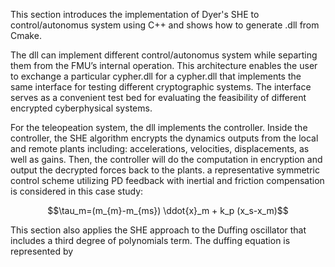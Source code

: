 This section introduces the implementation of Dyer's SHE to control/autonomus system using C++ and shows how to generate .dll from Cmake. 

The dll can implement different control/autonomus system while separting them from the FMU’s internal operation. This architecture enables the user
to exchange a particular cypher.dll for a cypher.dll that implements the same interface for testing different cryptographic systems. The interface serves as a convenient test bed for evaluating the feasibility of different encrypted cyberphysical systems.

For the teleopeation system, the dll implements the controller. Inside the controller, the SHE algorithm encrypts the dynamics outputs from the local and remote plants including: accelerations, velocities, displacements, as well as gains. Then, the controller will do the computation in encryption and output the decrypted forces back to the plants. a representative symmetric control scheme utilizing PD feedback with inertial and friction compensation is considered in this case study:

$$\tau_m=(m_{m}-m_{ms}) \ddot{x}_m + k_p (x_s-x_m)$$
     
This section also applies the SHE approach to the Duffing oscillator that includes a third degree of polynomials term. The duffing equation is represented by 

